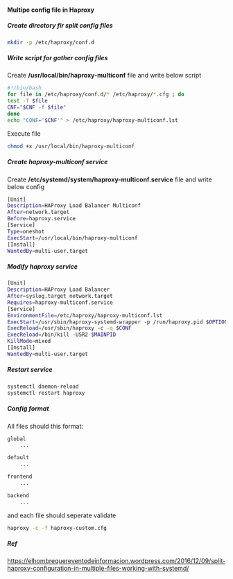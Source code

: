 #### Multipe config file in Haproxy
##### Create directory fir split config files
```bash
mkdir -p /etc/haproxy/conf.d
```
##### Write script for gather config files
Create **/usr/local/bin/haproxy-multiconf** file and write below script
```bash
#!/bin/bash
for file in /etc/haproxy/conf.d/* /etc/haproxy/*.cfg ; do
test -f $file
CNF="$CNF -f $file"
done
echo "CONF='$CNF'" > /etc/haproxy/haproxy-multiconf.lst
```
Execute file
```bash
chmod +x /usr/local/bin/haproxy-multiconf
```
##### Create haproxy-multiconf service
Create **/etc/systemd/system/haproxy-multiconf.service** file and write below config
```bash
[Unit]
Description=HAProxy Load Balancer Multiconf
After=network.target
Before=haproxy.service
[Service]
Type=oneshot
ExecStart=/usr/local/bin/haproxy-multiconf
[Install]
WantedBy=multi-user.target
```
##### Modify haproxy service
```bash
[Unit]
Description=HAProxy Load Balancer
After=syslog.target network.target
Requires=haproxy-multiconf.service
[Service]
EnvironmentFile=/etc/haproxy/haproxy-multiconf.lst
ExecStart=/usr/sbin/haproxy-systemd-wrapper -p /run/haproxy.pid $OPTIONS $CONF
ExecReload=/usr/sbin/haproxy -c -q $CONF
ExecReload=/bin/kill -USR2 $MAINPID
KillMode=mixed
[Install]
WantedBy=multi-user.target
```
##### Restart service
```bash
systemctl daemon-reload
systemctl restart haproxy
```
##### Config format
All files should this format:
```bash
global
    ...

default
    ...

frontend
    ...

backend
    ...

```
and each file should seperate validate
```bash
haproxy -c -f haproxy-custom.cfg
```
##### Ref
https://elhombrequereventodeinformacion.wordpress.com/2016/12/09/split-haproxy-configuration-in-multiple-files-working-with-systemd/
